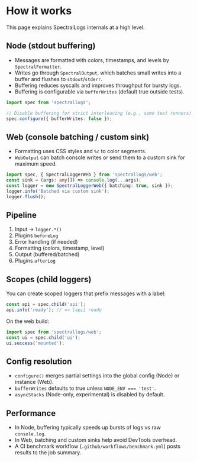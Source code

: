 # How it works

This page explains SpectralLogs internals at a high level.

## Node (stdout buffering)

- Messages are formatted with colors, timestamps, and levels by `SpectralFormatter`.
- Writes go through `SpectralOutput`, which batches small writes into a buffer and flushes to `stdout`/`stderr`.
- Buffering reduces syscalls and improves throughput for bursty logs.
- Buffering is configurable via `bufferWrites` (default true outside tests).

```ts
import spec from 'spectrallogs';

// Disable buffering for strict interleaving (e.g., some test runners)
spec.configure({ bufferWrites: false });
```

## Web (console batching / custom sink)

- Formatting uses CSS styles and `%c` to color segments.
- `WebOutput` can batch console writes or send them to a custom sink for maximum speed.

```ts
import spec, { SpectralLoggerWeb } from 'spectrallogs/web';
const sink = (args: any[]) => console.log(...args);
const logger = new SpectralLoggerWeb({ batching: true, sink });
logger.info('Batched via custom sink');
logger.flush();
```

## Pipeline

1. Input → `logger.*()`
2. Plugins `beforeLog`
3. Error handling (if needed)
4. Formatting (colors, timestamp, level)
5. Output (buffered/batched)
6. Plugins `afterLog`

## Scopes (child loggers)

You can create scoped loggers that prefix messages with a label:

```ts
const api = spec.child('api');
api.info('ready'); // => [api] ready
```

On the web build:

```ts
import spec from 'spectrallogs/web';
const ui = spec.child('ui');
ui.success('mounted');
```

## Config resolution

- `configure()` merges partial settings into the global config (Node) or instance (Web).
- `bufferWrites` defaults to true unless `NODE_ENV === 'test'`.
- `asyncStacks` (Node-only, experimental) is disabled by default.

## Performance

- In Node, buffering typically speeds up bursts of logs vs raw `console.log`.
- In Web, batching and custom sinks help avoid DevTools overhead.
- A CI benchmark workflow (`.github/workflows/benchmark.yml`) posts results to the job summary.

